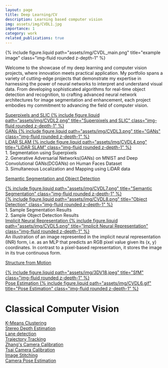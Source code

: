 ```yaml
---
layout: page
title: Deep Learning/CV
description: Learning based computer vision
img: assets/img/CVDL1.jpg
importance: 1
category: work
related_publications: true
---
```


<div class="row">
    <div class="col-sm mt-3 mt-md-0">
        {% include figure.liquid path="assets/img/CVDL_main.png" title="example image" class="img-fluid rounded z-depth-1" %}
    </div>
</div>

Welcome to the showcase of my deep learning and computer vision projects, where innovation meets practical application. My portfolio spans a variety of cutting-edge projects that demonstrate my expertise in harnessing the power of neural networks to interpret and understand visual data. From developing sophisticated algorithms for real-time object detection and recognition, to crafting advanced neural network architectures for image segmentation and enhancement, each project embodies my commitment to advancing the field of computer vision.

<div class="row">
    <div class="row justify-content-center">
        <div class="col-sm mt-3 mt-md-0"><a href="https://github.com/omkarchittar/Superpixels_and_SLIC">Superpixels and SLIC
            {% include figure.liquid path="assets/img/CVDL2.png" title="Superpixels and SLIC" class="img-fluid rounded z-depth-1" %}</a>
        </div>
        <div class="col-sm mt-3 mt-md-0"><a href="https://github.com/omkarchittar/Generative_Adversarial_Networks">GANs
            {% include figure.liquid path="assets/img/CVDL3.png" title="GANs" class="img-fluid rounded z-depth-1" %}</a>
        </div>
        <div class="col-sm mt-3 mt-md-0"><a href="https://github.com/omkarchittar/LiDAR_SLAM">LiDAR SLAM
            {% include figure.liquid path="assets/img/CVDL4.png" title="LiDAR SLAM" class="img-fluid rounded z-depth-1" %}</a>
        </div>
    </div>
</div>
<div class="caption">
    1. Segmentation using Superpixels <br>
    2. Generative Adversarial Networks(GANs) on MNIST and Deep Convolutional GANs(DCGANs) on Human Faces Dataset <br>
    3. Simultaneous Localization and Mapping using LiDAR data <br>
</div>

<a href="https://github.com/omkarchittar/Semantic_Segmentation_and_Object_Detection">Semantic Segmentation and Object Detection</a>

<div class="container">
    <div class="row"><a href="https://github.com/omkarchittar/Semantic_Segmentation_and_Object_Detection">
                {% include figure.liquid path="assets/img/CVDL7.png" title="Semantic Segmentation" class="img-fluid rounded z-depth-1" %}</a>
    </div>
    <div class="row"><a href="https://github.com/omkarchittar/Semantic_Segmentation_and_Object_Detection">
                {% include figure.liquid path="assets/img/CVDL8.png" title="Object Detection" class="img-fluid rounded z-depth-1" %}</a>
    </div>
</div>
<div class="caption">
    1. Sample Segmentation Results <br>
    2. Sample Object Detection Results
</div>

<div class="row">
    <div class="col-sm mt-3 mt-md-0"><a href="https://github.com/omkarchittar/Implicit_Neural_Representation">Implicit Neural Representation
    {% include figure.liquid path="assets/img/CVDL5.png" title="Implicit Neural Representation" class="img-fluid rounded z-depth-1" %}</a>
    </div>
</div>

<div class="caption">
    An illustration of an image represented in the implicit neural representation (INR) form, i.e. as an MLP that predicts an RGB pixel value given its (x, y) coordinates. In contrast to a pixel-based representation, it stores the image in its true continuous form. 
</div>

<a href="https://github.com/omkarchittar/Structure_from_Motion">Structure from Motion</a>

<div class="row">
    <div class="col-sm mt-3 mt-md-0"><a href="https://github.com/omkarchittar/Structure_from_Motion">
        {% include figure.liquid path="assets/img/3DV18.jpeg" title="SfM" class="img-fluid rounded z-depth-1" %}</a>
    </div>
</div>

<div class="row">
    <div class="col-sm mt-3 mt-md-0"><a href="https://github.com/omkarchittar/Pose_Estimation_2D">Pose Estimation
    {% include figure.liquid path="assets/img/CVDL6.gif" title="Pose Estimation" class="img-fluid rounded z-depth-1" %}</a>
    </div>
</div>

# Classical Computer Vision

<a href="https://github.com/omkarchittar/K_Means_Clustering"> K-Means Clustering </a><br>
<a href="https://github.com/omkarchittar/Stereo_Depth_Estimation"> Stereo Depth Estimation </a><br>
<a href="https://github.com/omkarchittar/Lane_Detection"> Lane detection </a><br>
<a href="https://github.com/omkarchittar/Trajectory_Tracking"> Trajectory Tracking </a><br>
<a href="https://github.com/omkarchittar/Zhang_Camera_Calibration"> Zhang's Camera Calibration </a><br>
<a href="https://github.com/omkarchittar/Tsai_Camera_Calibration"> Tsai Camera Calibration </a><br>
<a href="https://github.com/omkarchittar/Image_Stitching"> Image Stitching </a><br>
<a href="https://github.com/omkarchittar/Camera_Pose_Estimation"> Camera Pose Estimation </a><br>
<a href=" "> </a><br>
<a href=" "> </a><br>
